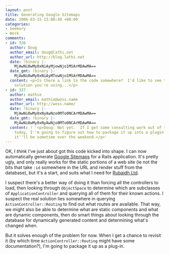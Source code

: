 ```yaml
---
layout: post
title: Generating Google Sitemaps
date: 2006-03-15 15:00:49 +00:00
categories:
- Geekery
- Work
comments:
- id: 326
  author: Doug
  author_email: doug@lathi.net
  author_url: http://blog.lathi.net
  date: !binary |-
    MjAwNi0wMy0xNiAyMjowNjo1MSArMDAwMA==
  date_gmt: !binary |-
    MjAwNi0wMy0xNiAyMTowNjo1MSArMDAwMA==
  content: <p>Is there a link to the code somewhere?  I'd like to see the complete
    solution you're using...</p>
- id: 327
  author: mathie
  author_email: mathie@woss.name
  author_url: http://woss.name/
  date: !binary |-
    MjAwNi0wMy0xNyAwNzo0MTo0NCArMDAwMA==
  date_gmt: !binary |-
    MjAwNi0wMy0xNyAwNjo0MTo0NCArMDAwMA==
  content: ! '<p>Doug: Not yet.  If I get some consulting work out of the way quickly
    today, I''m going to figure out how to package it up into a plugin this afternoon.  Otherwise
    it''ll be sometime over the weekend.</p>'
---
```

OK, I *think* I've just about got this code kicked into shape.  I can now automatically generate [Google Sitemaps](http://www.google.com/webmasters/sitemaps/) for a Rails application.  It's pretty ugly, and only really works for the static portions of a web site (ie not the bits that take `:id` somewhere in the URL and render stuff from the database), but it's a start, and suits what I need for [Rubaidh Ltd](http://www.rubaidh.com/).

I suspect there's a better way of doing it than forcing all the controllers to load, then looking through `ObjectSpace` to determine which are subclasses of `ApplicationController` and querying all of them for their known actions.  I suspect the real solution lies somewhere in querying `ActionController::Routing` to find out what routes are available.  That way, we might also be able to determine what are static components and what are dynamic components, then do smart things about looking through the database for dynamically generated content and determining what's changed when.

But it solves enough of the problem for now.  When I get a chance to revisit it (by which time `ActionController::Routing` might have some documentation?), I'm going to package it up as a plug-in.
